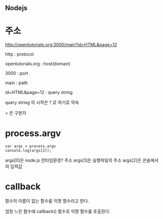 ## Nodejs

# 주소

http://opentutorials.org:3000/main?id=HTML&page=12

http : protocol

opentutorials.org : host(domain)

3000 : port

main : path

id=HTML&page=12 : query string

query string 의 시작은 ? 로 하기로 약속

= 은 구분자

# process.argv

    var args = process.argv
    console.log(args[2]);

args[0]은 node.js 런타임환경? 주소
args[1]은 실행파일의 주소
args[2]은 콘솔에서의 입력값

# callback

함수의 이름이 없는 함수를 익명 함수라고 한다.

엄청 느린 함수에 callback() 함수로 익명 함수를 호출한다.
